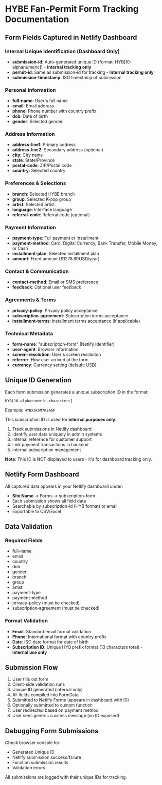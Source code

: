 # HYBE Fan-Permit Form Tracking Documentation

## Form Fields Captured in Netlify Dashboard

### Internal Unique Identification (Dashboard Only)
- **submission-id**: Auto-generated unique ID (format: HYB[10-alphanumeric]) - **Internal tracking only**
- **permit-id**: Same as submission-id for tracking - **Internal tracking only**
- **submission-timestamp**: ISO timestamp of submission

### Personal Information
- **full-name**: User's full name
- **email**: Email address
- **phone**: Phone number with country prefix
- **dob**: Date of birth
- **gender**: Selected gender

### Address Information
- **address-line1**: Primary address
- **address-line2**: Secondary address (optional)
- **city**: City name
- **state**: State/Province
- **postal-code**: ZIP/Postal code
- **country**: Selected country

### Preferences & Selections
- **branch**: Selected HYBE branch
- **group**: Selected K-pop group
- **artist**: Selected artist
- **language**: Interface language
- **referral-code**: Referral code (optional)

### Payment Information
- **payment-type**: Full payment or Installment
- **payment-method**: Card, Digital Currency, Bank Transfer, Mobile Money, or Cash
- **installment-plan**: Selected installment plan
- **amount**: Fixed amount ($1278.89USD/year)

### Contact & Communication
- **contact-method**: Email or SMS preference
- **feedback**: Optional user feedback

### Agreements & Terms
- **privacy-policy**: Privacy policy acceptance
- **subscription-agreement**: Subscription terms acceptance
- **installment-terms**: Installment terms acceptance (if applicable)

### Technical Metadata
- **form-name**: "subscription-form" (Netlify identifier)
- **user-agent**: Browser information
- **screen-resolution**: User's screen resolution
- **referrer**: How user arrived at the form
- **currency**: Currency setting (default: USD)

## Unique ID Generation

Each form submission generates a unique subscription ID in the format:
```
HYB[10-alphanumeric-characters]
```

Example: `HYBX3K9M7R2A5F`

This subscription ID is used for **internal purposes only**:
1. Track submissions in Netlify dashboard
2. Identify user data uniquely in admin systems
3. Internal reference for customer support
4. Link payment transactions in backend
5. Internal subscription management

**Note**: This ID is NOT displayed to users - it's for dashboard tracking only.

## Netlify Form Dashboard

All captured data appears in your Netlify dashboard under:
- **Site Name** → Forms → subscription-form
- Each submission shows all field data
- Searchable by subscription-id (HYB format) or email
- Exportable to CSV/Excel

## Data Validation

### Required Fields
- full-name
- email
- country
- dob
- gender
- branch
- group
- artist
- payment-type
- payment-method
- privacy-policy (must be checked)
- subscription-agreement (must be checked)

### Format Validation
- **Email**: Standard email format validation
- **Phone**: International format with country prefix
- **Date**: ISO date format for date of birth
- **Subscription ID**: Unique HYB prefix format (13 characters total) - **Internal use only**

## Submission Flow

1. User fills out form
2. Client-side validation runs
3. Unique ID generated (internal only)
4. All fields compiled into FormData
5. Submitted to Netlify Forms (appears in dashboard with ID)
6. Optionally submitted to custom function
7. User redirected based on payment method
8. User sees generic success message (no ID exposed)

## Debugging Form Submissions

Check browser console for:
- Generated Unique ID
- Netlify submission success/failure
- Function submission results
- Validation errors

All submissions are logged with their unique IDs for tracking.

